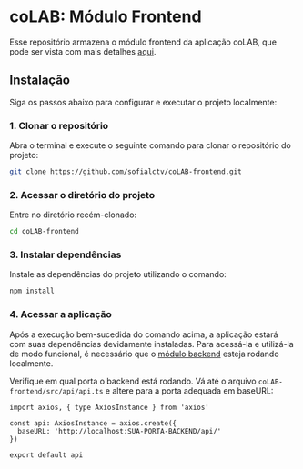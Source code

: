 
# coLAB: Módulo Frontend

Esse repositório armazena o módulo frontend da aplicação coLAB, que pode ser vista com mais detalhes [aqui](https://github.com/sofialctv/coLAB/tree/main).

## Instalação
Siga os passos abaixo para configurar e executar o projeto localmente:

### 1. Clonar o repositório

Abra o terminal e execute o seguinte comando para clonar o repositório do projeto:

```bash
git clone https://github.com/sofialctv/coLAB-frontend.git
```

### 2. Acessar o diretório do projeto

Entre no diretório recém-clonado:

```bash
cd coLAB-frontend
```

### 3. Instalar dependências
Instale as dependências do projeto utilizando o comando:
```bash
npm install
```

### 4. Acessar a aplicação

Após a execução bem-sucedida do comando acima, a aplicação estará com suas dependências devidamente instaladas. Para acessá-la e utilizá-la de modo funcional, é necessário que o [módulo backend](https://github.com/sofialctv/coLAB/tree/main) esteja rodando localmente.

Verifique em qual porta o backend está rodando. Vá até o arquivo `coLAB-frontend/src/api/api.ts` e altere para a porta adequada em baseURL:

```
import axios, { type AxiosInstance } from 'axios'

const api: AxiosInstance = axios.create({
  baseURL: 'http://localhost:SUA-PORTA-BACKEND/api/'
})

export default api
```
